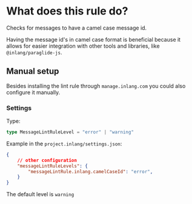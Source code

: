 # What does this rule do?

Checks for messages to have a camel case message id.

Having the message id's in camel case format is beneficial because it allows for easier integration with other tools and libraries, like `@inlang/paraglide-js`.

## Manual setup

Besides installing the lint rule through `manage.inlang.com` you could also configure it manually.

### Settings

Type:
```ts
type MessageLintRuleLevel = "error" | "warning"
```

Example in the `project.inlang/settings.json`:
```json
{
    // other configuration
    "messageLintRuleLevels": {
		"messageLintRule.inlang.camelCaseId": "error",
	}
}
```

The default level is `warning`
